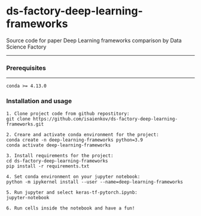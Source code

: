 # ds-factory-deep-learning-frameworks
Source code for paper Deep Learning frameworks comparison by Data Science Factory

_______________________________________________________________
### Prerequisites
_______________________________________________________________
    conda >= 4.13.0

### Installation and usage
    1. Clone project code from github repostitory:
    git clone https://github.com/isaienkov/ds-factory-deep-learning-frameworks.git
    
    2. Creare and activate conda environment for the project:
    conda create -n deep-learning-frameworks python=3.9
    conda activate deep-learning-frameworks
    
    3. Install requirements for the project:
    cd ds-factory-deep-learning-frameworks
    pip install -r requirements.txt

    4. Set conda environment on your jupyter notebook:
    python -m ipykernel install --user --name=deep-learning-frameworks

    5. Run jupyter and select keras-tf-pytorch.ipynb:
    jupyter-notebook

    6. Run cells inside the notebook and have a fun!